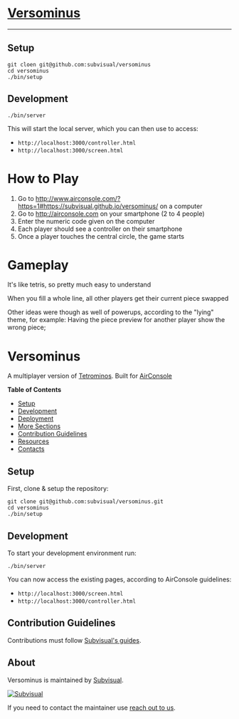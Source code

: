 # [Versominus](https://example.com/my-game/)

---

## Setup

```
git cloen git@github.com:subvisual/versominus
cd versominus
./bin/setup
```

## Development

```
./bin/server
```

This will start the local server, which you can then use to access:

* `http://localhost:3000/controller.html`
* `http://localhost:3000/screen.html`

# How to Play

1. Go to http://www.airconsole.com/?https=1#https://subvisual.github.io/versominus/ on a computer
2. Go to http://airconsole.com on your smartphone (2 to 4 people)
3. Enter the numeric code given on the computer
4. Each player should see a controller on their smartphone
5. Once a player touches the central circle, the game starts

# Gameplay

It's like tetris, so pretty much easy to understand

When you fill a whole line, all other players get their current piece swapped

Other ideas were though as well of powerups, according to the "lying" theme, for example: Having the piece preview for another player show the wrong piece;




[trello]: https://trello.com/whatever
[build-page]: https://semaphore.com/whatever
[production]: https://link.to.production/

# Versominus

A multiplayer version of [Tetrominos](https://tetrominos.subvisual.co/). Built for [AirConsole](https://www.airconsole.com/)

**Table of Contents**

* [Setup](#setup)
* [Development](#development)
* [Deployment](#deployment)
* [More Sections](#more-sections)
* [Contribution Guidelines](#contribution-guidelines)
* [Resources](#resources)
* [Contacts](#contacts)

Setup
-----

First, clone & setup the repository:

```
git clone git@github.com:subvisual/versominus.git
cd versominus
./bin/setup
```

Development
-----------

To start your development environment run:

```
./bin/server
```

You can now access the existing pages, according to AirConsole guidelines:

* `http://localhost:3000/screen.html`
* `http://localhost:3000/controller.html`

Contribution Guidelines
-----------------------

Contributions must follow [Subvisual's guides](https://github.com/subvisual/guides).

About
-----

Versominus is maintained by [Subvisual](http://subvisual.co).

[![Subvisual](https://raw.githubusercontent.com/subvisual/guides/master/github/templates/subvisual_logo_with_name.png)](http://subvisual.co)

If you need to contact the maintainer use <a href="mailto:contact@subvisual.co">reach out to us</a>.
